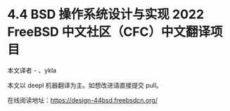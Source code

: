 # 4.4 BSD 操作系统设计与实现 2022 FreeBSD 中文社区（CFC）中文翻译项目

本文译者 \- 、ykla

本文以 deepl 机器翻译为主。如想改进请直接提交 pull。 

在线阅读地址：https://design-44bsd.freebsdcn.org/
